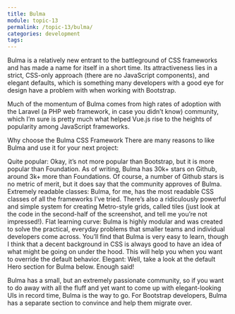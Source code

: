 ```yaml
---
title: Bulma
module: topic-13
permalink: /topic-13/bulma/
categories: development
tags:
---
```


<div class="divider-heading"></div>


Bulma is a relatively new entrant to the battleground of CSS frameworks and has made a name for itself in a short time. Its attractiveness lies in a strict, CSS-only approach (there are no JavaScript components), and elegant defaults, which is something many developers with a good eye for design have a problem with when working with Bootstrap.


Much of the momentum of Bulma comes from high rates of adoption with the Laravel (a PHP web framework, in case you didn’t know) community, which I’m sure is pretty much what helped Vue.js rise to the heights of popularity among JavaScript frameworks.

<div class="divider-pg"></div>


Why choose the Bulma CSS Framework
There are many reasons to like Bulma and use it for your next project:

Quite popular: Okay, it’s not more popular than Bootstrap, but it is more popular than Foundation. As of writing, Bulma has 30k+ stars on Github, around 3k+ more than Foundations. Of course, a number of Github stars is no metric of merit, but it does say that the community approves of Bulma.
Extremely readable classes: Bulma, for me, has the most readable CSS classes of all the frameworks I’ve tried. There’s also a ridiculously powerful and simple system for creating Metro-style grids, called tiles (just look at the code in the second-half of the screenshot, and tell me you’re not impressed!).
Flat learning curve: Bulma is highly modular and was created to solve the practical, everyday problems that smaller teams and individual developers come across. You’ll find that Bulma is very easy to learn, though I think that a decent background in CSS is always good to have an idea of what might be going on under the hood. This will help you when you want to override the default behavior.
Elegant: Well, take a look at the default Hero section for Bulma below. Enough said!

Bulma has a small, but an extremely passionate community, so if you want to do away with all the fluff and yet want to come up with elegant-looking UIs in record time, Bulma is the way to go. For Bootstrap developers, Bulma has a separate section to convince and help them migrate over.